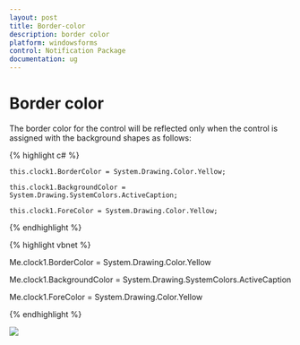 ```yaml
---
layout: post
title: Border-color
description: border color
platform: windowsforms
control: Notification Package 
documentation: ug
---
```


# Border color

The border color for the control will be reflected only when the control is assigned with the background shapes as follows:

{% highlight c# %}    



    this.clock1.BorderColor = System.Drawing.Color.Yellow;    

    this.clock1.BackgroundColor = System.Drawing.SystemColors.ActiveCaption;

    this.clock1.ForeColor = System.Drawing.Color.Yellow;

{% endhighlight %}



{% highlight vbnet %}

   Me.clock1.BorderColor = System.Drawing.Color.Yellow

   Me.clock1.BackgroundColor = System.Drawing.SystemColors.ActiveCaption

   Me.clock1.ForeColor = System.Drawing.Color.Yellow

{% endhighlight %}



![](Overview_images/Overview_img110.png)

